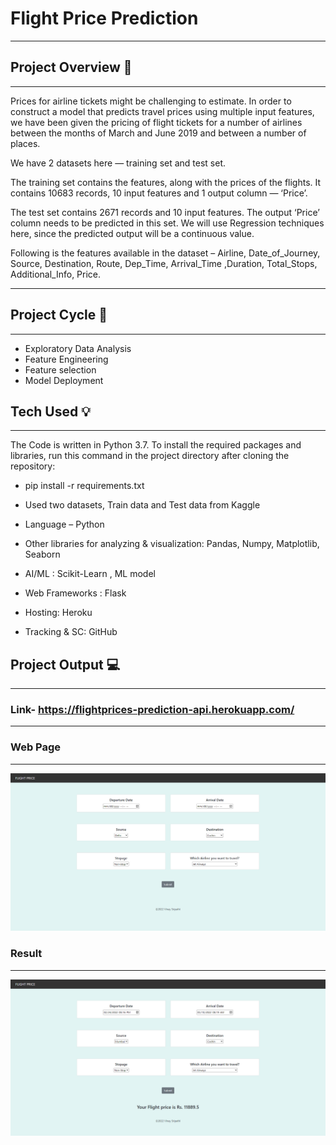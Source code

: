 # Flight Price Prediction
----------------------
## Project Overview 📗
----------------------
Prices for airline tickets might be challenging to estimate. In order to construct a model that predicts travel prices using multiple input features, we have been given the pricing of flight tickets for a number of airlines between the months of March and June 2019 and between a number of places.

We have 2 datasets here — training set and test set.

The training set contains the features, along with the prices of the flights. It contains 10683 records, 10 input features and 1 output column — ‘Price’.

The test set contains 2671 records and 10 input features. The output ‘Price’ column needs to be predicted in this set. We will use Regression techniques here, since the predicted output will be a continuous value.

Following is the features available in the dataset – Airline, Date_of_Journey, Source, Destination, Route, Dep_Time, Arrival_Time ,Duration, Total_Stops, Additional_Info, Price.

----------------------
## Project Cycle 🚴
----------------------

* Exploratory Data Analysis
* Feature Engineering
* Feature selection
* Model Deployment

## Tech Used :bulb:
--------------------------
The Code is written in Python 3.7. To install the required packages and libraries, run this command in the project directory after cloning the repository:

* pip install -r requirements.txt

* Used two datasets, Train data and Test data from Kaggle

* Language – Python

* Other libraries for analyzing & visualization: Pandas, Numpy, Matplotlib, Seaborn

* AI/ML : Scikit-Learn , ML model

* Web Frameworks : Flask

* Hosting: Heroku

* Tracking & SC: GitHub


## Project Output :computer:
----------------------
### Link- https://flightprices-prediction-api.herokuapp.com/
-----------------------
### Web Page 
-----------------------
![Web Page](https://github.com/Vinay199808/FlightPricePrediction/blob/main/Extra/Website%20.png)

### Result 
-----------------------
![Result](https://github.com/Vinay199808/FlightPricePrediction/blob/main/Extra/Website%20result.png)

